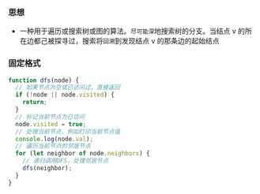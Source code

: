 ### 思想

- 一种用于遍历或搜索树或图的算法。`尽可能深`地搜索树的分支。当结点 v 的所在边都己被探寻过，搜索将`回溯`到发现结点 v 的那条边的起始结点

### 固定格式

```js
function dfs(node) {
  // 如果节点为空或已访问过，直接返回
  if (!node || node.visited) {
    return;
  }
  // 标记当前节点为已访问
  node.visited = true;
  // 处理当前节点，例如打印当前节点值
  console.log(node.val);
  // 遍历当前节点的邻居节点
  for (let neighbor of node.neighbors) {
    // 递归调用DFS，处理邻居节点
    dfs(neighbor);
  }
}
```
